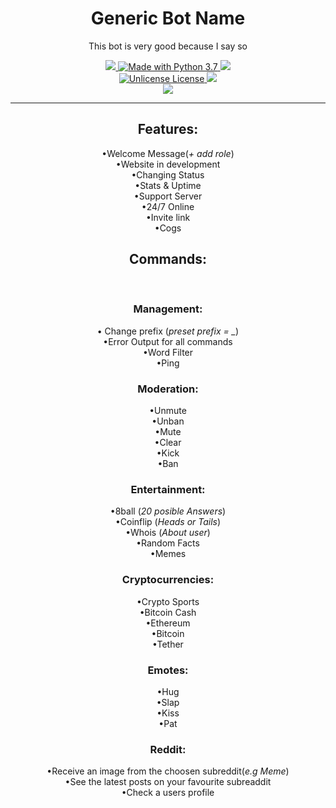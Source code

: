 <h1 align="center"> Generic Bot Name </h1>
<p align="center">This bot is very good because I say so </p>
<div align="center">
  <p align="center">
      <a href="https://github.com/Paic26/GenericBotName/releases/tag/V2.5">
        <img src="https://img.shields.io/github/downloads/Paic26/GenericBotName/V2.5/total?color=ffa600&label=Download%20v2.5&logo=Github&logoColor=ffa600&style=for-the-badge">
      </a>
      <a href="https://www.python.org/downloads/">
        <img src="https://img.shields.io/badge/Made%20With-Python%203.7-blue.svg?style=for-the-badge&logo=Python" alt="Made with Python 3.7">
      </a>
      <a href="https://heroku.com">
        <img src="https://img.shields.io/badge/deploy_to-heroku-997FBC.svg?style=for-the-badge&logo=Heroku">
      </a>
    <br>
      <a href="https://github.com/Paic26/GenericBotName/master/LICENSE">
        <img src="https://img.shields.io/badge/license-unlicense-00d696.svg?style=for-the-badge" alt="Unlicense License">
      </a>
      <a href="https://paic26.github.io/GenericBotWebsite/">
        <img src=https://img.shields.io/badge/Website%20-Here-42a341.svg?style=for-the-badge&logo=Github">
      </a>
     <br>
      <a href="https://discord.io/GenericBotName">
        <img src="https://img.shields.io/badge/discord-join-7289DA.svg?style=for-the-badge&logo=Discord">
      </a>
  </p>
</div>
                                                                                                        
                                                                                                        
---

<h2 align="center"> Features: </h2>
<p align="center">
 &bull;Welcome Message(<em>+ add role</em>) <br>
 &bull;Website in development <br>
 &bull;Changing Status <br>
 &bull;Stats & Uptime <br>
 &bull;Support Server <br>
 &bull;24/7 Online <br>
 &bull;Invite link <br>
 &bull;Cogs <br>
 
</p>
<h2 align="center"> Commands: </h2><br>

<h3 align="center"> Management: </h3>
<p align="center">
 &bull; Change prefix (<em>preset prefix = _</em>)<br>
 &bull;Error Output for all commands<br>
 &bull;Word Filter <br>
 &bull;Ping<br>
</p>
<h3 align="center"> Moderation: </h3>
<p align="center">
 &bull;Unmute <br>
 &bull;Unban <br>
 &bull;Mute <br>
 &bull;Clear <br>
 &bull;Kick <br>
 &bull;Ban <br>
</p>
<h3 align="center"> Entertainment: </h3>
<p align="center">
 &bull;8ball (<em>20 posible Answers</em>) <br>  
 &bull;Coinflip (<em>Heads or Tails</em>)  <br>
 &bull;Whois (<em>About user</em>) <br>
 &bull;Random Facts <br>
 &bull;Memes <br>
</p>
<h3 align="center"> Cryptocurrencies: </h3>
<p align="center">
 &bull;Crypto Sports <br>
 &bull;Bitcoin Cash <br>
 &bull;Ethereum <br>
 &bull;Bitcoin <br>
 &bull;Tether <br>
</p>
<h3 align="center"> Emotes: </h3>
<p align="center">
 &bull;Hug<br>
 &bull;Slap<br>
 &bull;Kiss<br>
 &bull;Pat<br>
 </p>
 
<h3 align="center"> Reddit: </h3>
<p align="center">
 &bull;Receive an image from the choosen subreddit(<em>e.g Meme</em>)<br>
 &bull;See the latest posts on your favourite subreaddit<br>
 &bull;Check a users profile<br>
</p>
